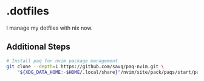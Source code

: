 # .dotfiles

I manage my dotfiles with nix now.

## Additional Steps

```sh
# Install paq for nvim package management
git clone --depth=1 https://github.com/savq/paq-nvim.git \
    "${XDG_DATA_HOME:-$HOME/.local/share}"/nvim/site/pack/paqs/start/paq-nvim
```
